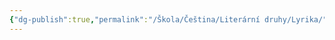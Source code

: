 ```yaml
---
{"dg-publish":true,"permalink":"/Škola/Čeština/Literární druhy/Lyrika/","created":"2023-12-04T16:59:43.220+01:00","updated":"2024-03-13T18:23:56.324+01:00"}
---
```


